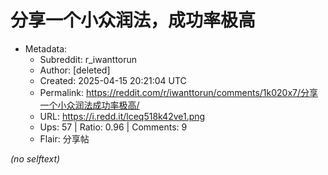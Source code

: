 # 分享一个小众润法，成功率极高

- Metadata:
  - Subreddit: r_iwanttorun
  - Author: [deleted]
  - Created: 2025-04-15 20:21:04 UTC
  - Permalink: https://reddit.com/r/iwanttorun/comments/1k020x7/分享一个小众润法成功率极高/
  - URL: https://i.redd.it/lceq518k42ve1.png
  - Ups: 57 | Ratio: 0.96 | Comments: 9
  - Flair: 分享帖

_(no selftext)_
